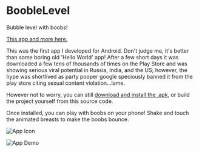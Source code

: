 # BoobleLevel
Bubble level with boobs!

[This app and more here.](https://greenhacker.dev/portfolio/apps/)

This was the first app I developed for Android. Don't judge me, it's better than some boring old 'Hello World' app! After a few short days it was downloaded a few tens of thousands of times on the Play Store and was showing serious viral potential in Russia, India, and the US; however, the hype was shortlived as party pooper google speciously banned it from the play store citing sexual content violation...lame.

However not to worry, you can still [download and install the .apk](https://github.com/toadlyBroodle/BoobleLevel/blob/master/app-release1.0.apk), or build the project yourself from this source code.

Once installed, you can play with boobs on your phone! Shake and touch the animated breasts to make the boobs bounce.

![App Icon](https://github.com/toadlyBroodle/BoobleLevel/blob/master/res/drawable-xxhdpi-v4/ic_launcher.png)

![App Demo](https://youtu.be/kMBOlnuZ3Sw)

